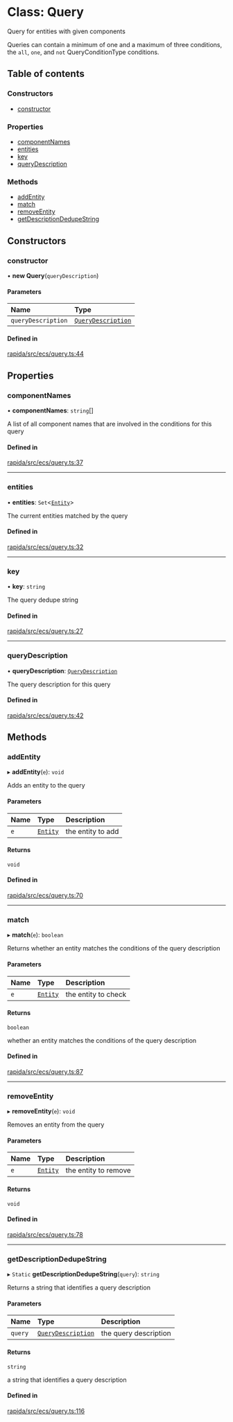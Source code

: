 # Class: Query

Query for entities with given components

Queries can contain a minimum of one and a maximum of three conditions, the `all`, `one`, and `not` QueryConditionType conditions.

## Table of contents

### Constructors

- [constructor](Query.md#constructor)

### Properties

- [componentNames](Query.md#componentnames)
- [entities](Query.md#entities)
- [key](Query.md#key)
- [queryDescription](Query.md#querydescription)

### Methods

- [addEntity](Query.md#addentity)
- [match](Query.md#match)
- [removeEntity](Query.md#removeentity)
- [getDescriptionDedupeString](Query.md#getdescriptiondedupestring)

## Constructors

### constructor

• **new Query**(`queryDescription`)

#### Parameters

| Name | Type |
| :------ | :------ |
| `queryDescription` | [`QueryDescription`](../modules.md#querydescription) |

#### Defined in

[rapida/src/ecs/query.ts:44](https://gitlab.com/rapidajs/rapida/-/blob/6cbf5c3/packages/rapida/src/ecs/query.ts#L44)

## Properties

### componentNames

• **componentNames**: `string`[]

A list of all component names that are involved in the conditions for this query

#### Defined in

[rapida/src/ecs/query.ts:37](https://gitlab.com/rapidajs/rapida/-/blob/6cbf5c3/packages/rapida/src/ecs/query.ts#L37)

___

### entities

• **entities**: `Set`<[`Entity`](Entity.md)\>

The current entities matched by the query

#### Defined in

[rapida/src/ecs/query.ts:32](https://gitlab.com/rapidajs/rapida/-/blob/6cbf5c3/packages/rapida/src/ecs/query.ts#L32)

___

### key

• **key**: `string`

The query dedupe string

#### Defined in

[rapida/src/ecs/query.ts:27](https://gitlab.com/rapidajs/rapida/-/blob/6cbf5c3/packages/rapida/src/ecs/query.ts#L27)

___

### queryDescription

• **queryDescription**: [`QueryDescription`](../modules.md#querydescription)

The query description for this query

#### Defined in

[rapida/src/ecs/query.ts:42](https://gitlab.com/rapidajs/rapida/-/blob/6cbf5c3/packages/rapida/src/ecs/query.ts#L42)

## Methods

### addEntity

▸ **addEntity**(`e`): `void`

Adds an entity to the query

#### Parameters

| Name | Type | Description |
| :------ | :------ | :------ |
| `e` | [`Entity`](Entity.md) | the entity to add |

#### Returns

`void`

#### Defined in

[rapida/src/ecs/query.ts:70](https://gitlab.com/rapidajs/rapida/-/blob/6cbf5c3/packages/rapida/src/ecs/query.ts#L70)

___

### match

▸ **match**(`e`): `boolean`

Returns whether an entity matches the conditions of the query description

#### Parameters

| Name | Type | Description |
| :------ | :------ | :------ |
| `e` | [`Entity`](Entity.md) | the entity to check |

#### Returns

`boolean`

whether an entity matches the conditions of the query description

#### Defined in

[rapida/src/ecs/query.ts:87](https://gitlab.com/rapidajs/rapida/-/blob/6cbf5c3/packages/rapida/src/ecs/query.ts#L87)

___

### removeEntity

▸ **removeEntity**(`e`): `void`

Removes an entity from the query

#### Parameters

| Name | Type | Description |
| :------ | :------ | :------ |
| `e` | [`Entity`](Entity.md) | the entity to remove |

#### Returns

`void`

#### Defined in

[rapida/src/ecs/query.ts:78](https://gitlab.com/rapidajs/rapida/-/blob/6cbf5c3/packages/rapida/src/ecs/query.ts#L78)

___

### getDescriptionDedupeString

▸ `Static` **getDescriptionDedupeString**(`query`): `string`

Returns a string that identifies a query description

#### Parameters

| Name | Type | Description |
| :------ | :------ | :------ |
| `query` | [`QueryDescription`](../modules.md#querydescription) | the query description |

#### Returns

`string`

a string that identifies a query description

#### Defined in

[rapida/src/ecs/query.ts:116](https://gitlab.com/rapidajs/rapida/-/blob/6cbf5c3/packages/rapida/src/ecs/query.ts#L116)
